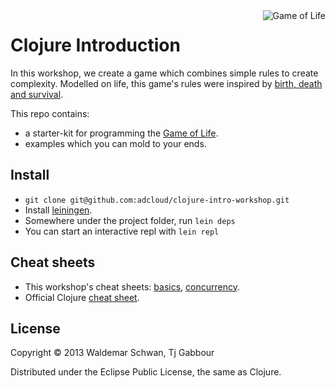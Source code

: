 <img src="https://raw.github.com/adcloud/clojure-intro-workshop/master/doc/img/life.png" alt="Game of Life" title="Life" align="right" />

# Clojure Introduction

In this workshop, we create a game which combines simple rules to
create complexity.  Modelled on life, this game's rules were inspired by
[birth, death and
survival](http://www.youtube.com/watch?v=FdMzngWchDk).

This repo contains:

- a starter-kit for programming the [Game of Life](http://en.wikipedia.org/wiki/Conway's_Game_of_Life).
- examples which you can mold to your ends.



## Install

- `git clone git@github.com:adcloud/clojure-intro-workshop.git`
- Install [leiningen](http://leiningen.org/).
- Somewhere under the project folder, run `lein deps`
- You can start an interactive repl with `lein repl`



## Cheat sheets

- This workshop's cheat sheets: [basics](https://github.com/adcloud/clojure-intro-workshop/blob/master/patterns_page_1.clj), [concurrency](https://github.com/adcloud/clojure-intro-workshop/blob/master/patterns_page_2.clj).
- Official Clojure [cheat sheet](http://clojure.org/cheatsheet).



## License

Copyright © 2013 Waldemar Schwan, Tj Gabbour

Distributed under the Eclipse Public License, the same as Clojure.